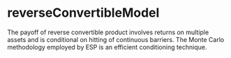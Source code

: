 # reverseConvertibleModel
The payoff of reverse convertible product involves returns on multiple assets and is conditional on hitting of continuous barriers. The Monte Carlo methodology employed by ESP is an efficient conditioning technique.
